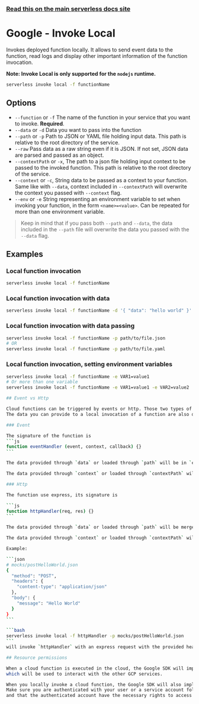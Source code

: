 <!--
title: Serverless Framework Commands - Google Cloud Functions - Invoke Local
menuText: invoke local
menuOrder: 7
description: Emulate an invocation of your Google Cloud function locally using the Serverless Framework
layout: Doc
-->

<!-- DOCS-SITE-LINK:START automatically generated  -->

### [Read this on the main serverless docs site](https://www.serverless.com/framework/docs/providers/google/cli-reference/invoke-local)

<!-- DOCS-SITE-LINK:END -->

# Google - Invoke Local

Invokes deployed function locally. It allows to send event data to the function, read logs and display other important information of the function invocation.

**Note: Invoke Local is only supported for the `nodejs` runtime.**

```bash
serverless invoke local -f functionName
```

## Options

- `--function` or `-f` The name of the function in your service that you want to invoke. **Required**.
- `--data` or `-d` Data you want to pass into the function
- `--path` or `-p` Path to JSON or YAML file holding input data. This path is relative to the root directory of the service.
- `--raw` Pass data as a raw string even if it is JSON. If not set, JSON data are parsed and passed as an object.
- `--contextPath` or `-x`, The path to a json file holding input context to be passed to the invoked function. This path is relative to the root directory of the service.
- `--context` or `-c`, String data to be passed as a context to your function. Same like with `--data`, context included in `--contextPath` will overwrite the context you passed with `--context` flag.
- `--env` or `-e` String representing an environment variable to set when invoking your function, in the form `<name>=<value>`. Can be repeated for more than one environment variable.

> Keep in mind that if you pass both `--path` and `--data`, the data included in the `--path` file will overwrite the data you passed with the `--data` flag.

## Examples

### Local function invocation

```bash
serverless invoke local -f functionName
```

### Local function invocation with data

```bash
serverless invoke local -f functionName -d '{ "data": "hello world" }'
```

### Local function invocation with data passing

```bash
serverless invoke local -f functionName -p path/to/file.json
# OR
serverless invoke local -f functionName -p path/to/file.yaml
```

### Local function invocation, setting environment variables

````bash
serverless invoke local -f functionName -e VAR1=value1
# Or more than one variable
serverless invoke local -f functionName -e VAR1=value1 -e VAR2=value2

## Event vs Http

Cloud functions can be triggered by events or http. Those two types of functions have different signatures.
The data you can provide to a local invocation of a function are also different according to their types.

### Event

The signature of the function is
```js
function eventHandler (event, context, callback) {}
```

The data provided through `data` or loaded through `path` will be in `event`.

The data provided through `context` or loaded through `contextPath` will be in `context`.

### Http

The function use express, its signature is

```js
function httpHandler(req, res) {}
```

The data provided through `data` or loaded through `path` will be merged in `req`.

The data provided through `context` or loaded through `contextPath` will be ignored.

Example:

```json
# mocks/postHelloWorld.json
{
  "method": "POST",
  "headers": {
    "content-type": "application/json"
  },
  "body": {
    "message": "Hello World"
  }
}
```

```bash
serverless invoke local -f httpHandler -p mocks/postHelloWorld.json
```
will invoke `httpHandler` with an express request with the provided headers and body

## Resource permissions

When a cloud function is executed in the cloud, the Google SDK will implicitly resolve its [runtime service account](https://cloud.google.com/functions/docs/concepts/iam#runtime_service_accounts).
which will be used to interact with the other GCP services.

When you locally invoke a cloud function, the Google SDK will also implicitly resolve a service account or a user.
Make sure you are authenticated with your user or a service account following the [authentication procedure](https://www.serverless.com/framework/docs/providers/google/guide/credentials/)
and that the authenticated account have the necessary rights to access to all services you want your function to access

````
